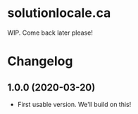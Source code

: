 # solutionlocale.ca

WIP. Come back later please!

# Changelog
## 1.0.0 (2020-03-20)
- First usable version. We'll build on this!